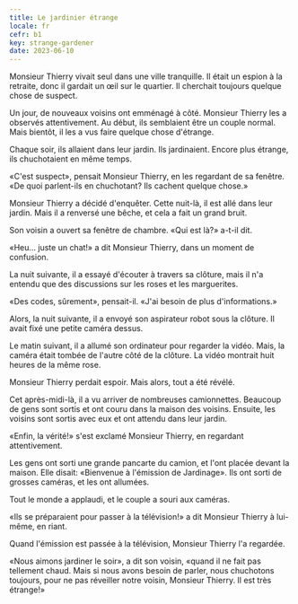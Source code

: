 ```yaml
---
title: Le jardinier étrange
locale: fr
cefr: b1
key: strange-gardener
date: 2023-06-10
---
```


Monsieur Thierry vivait seul dans une ville tranquille. Il était un espion à la retraite, donc il gardait un œil sur le quartier. Il cherchait toujours quelque chose de suspect.

Un jour, de nouveaux voisins ont emménagé à côté. Monsieur Thierry les a observés attentivement. Au début, ils semblaient être un couple normal. Mais bientôt, il les a vus faire quelque chose d'étrange.

Chaque soir, ils allaient dans leur jardin. Ils jardinaient. Encore plus étrange, ils chuchotaient en même temps.

«C'est suspect», pensait Monsieur Thierry, en les regardant de sa fenêtre. «De quoi parlent-ils en chuchotant? Ils cachent quelque chose.»

Monsieur Thierry a décidé d'enquêter. Cette nuit-là, il est allé dans leur jardin. Mais il a renversé une bêche, et cela a fait un grand bruit.

Son voisin a ouvert sa fenêtre de chambre. «Qui est là?» a-t-il dit.

«Heu... juste un chat!» a dit Monsieur Thierry, dans un moment de confusion.

La nuit suivante, il a essayé d'écouter à travers sa clôture, mais il n'a entendu que des discussions sur les roses et les marguerites.

«Des codes, sûrement», pensait-il. «J'ai besoin de plus d'informations.»

Alors, la nuit suivante, il a envoyé son aspirateur robot sous la clôture. Il avait fixé une petite caméra dessus.

Le matin suivant, il a allumé son ordinateur pour regarder la vidéo. Mais, la caméra était tombée de l'autre côté de la clôture. La vidéo montrait huit heures de la même rose.

Monsieur Thierry perdait espoir. Mais alors, tout a été révélé.

Cet après-midi-là, il a vu arriver de nombreuses camionnettes. Beaucoup de gens sont sortis et ont couru dans la maison des voisins. Ensuite, les voisins sont sortis avec eux et ont attendu dans leur jardin.

«Enfin, la vérité!» s'est exclamé Monsieur Thierry, en regardant attentivement.

Les gens ont sorti une grande pancarte du camion, et l'ont placée devant la maison. Elle disait: «Bienvenue à l'émission de Jardinage». Ils ont sorti de grosses caméras, et les ont allumées.

Tout le monde a applaudi, et le couple a souri aux caméras.

«Ils se préparaient pour passer à la télévision!» a dit Monsieur Thierry à lui-même, en riant.

Quand l'émission est passée à la télévision, Monsieur Thierry l'a regardée.

«Nous aimons jardiner le soir», a dit son voisin, «quand il ne fait pas tellement chaud. Mais si nous avons besoin de parler, nous chuchotons toujours, pour ne pas réveiller notre voisin, Monsieur Thierry. Il est très étrange!»